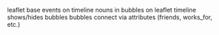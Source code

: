 leaflet base
events on timeline
nouns in bubbles on leaflet
timeline shows/hides bubbles
bubbles connect via attributes (friends, works_for, etc.)